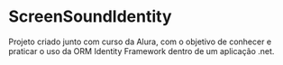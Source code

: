 # ScreenSoundIdentity
Projeto criado junto com curso da Alura, com o objetivo de conhecer e praticar o uso da ORM Identity Framework dentro de um aplicação .net.
